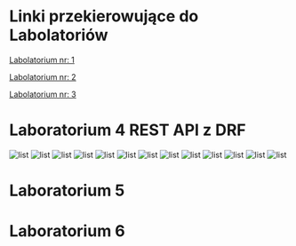 # Linki przekierowujące do Labolatoriów 

<p><a href="#Lab4">Labolatorium nr: 1</a></p>
<p><a href="#Lab5">Labolatorium nr: 2</a></p>
<p><a href="#Lab6">Labolatorium nr: 3</a></p>

<a id="Lab4"></a></p>

# Laboratorium 4 REST API z DRF
![list](DRF/static/Scr/1.PNG "Start")
![list](DRF/static/Scr/2.PNG "Start")
![list](DRF/static/Scr/3.PNG "Start")
![list](DRF/static/Scr/4.PNG "Start")
![list](DRF/static/Scr/5.PNG "Start")
![list](DRF/static/Scr/6.PNG "Start")
![list](DRF/static/Scr/7.PNG "Start")
![list](DRF/static/Scr/8.PNG "Start")
![list](DRF/static/Scr/9.PNG "Start")
![list](DRF/static/Scr/10.PNG "Start")
![list](DRF/static/Scr/11.PNG "Start")
![list](DRF/static/Scr/12.PNG "Start")
![list](DRF/static/Scr/13.PNG "Start")








<a id="Lab5"></a>
# Laboratorium 5 


<a id="Lab6"></a>
# Laboratorium 6 



